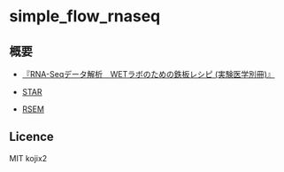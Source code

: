 # simple_flow_rnaseq

## 概要

* [『RNA-Seqデータ解析　WETラボのための鉄板レシピ (実験医学別冊)』](https://www.yodosha.co.jp/yodobook/book/9784758122436/)

* [STAR](https://github.com/alexdobin/STAR)
* [RSEM](https://github.com/deweylab/RSEM)

## Licence
MIT
kojix2
